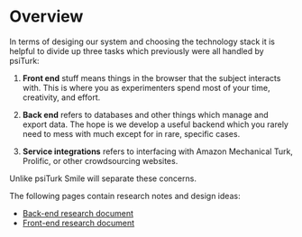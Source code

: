 # Overview

In terms of desiging our system and choosing the technology stack it is helpful to divide up three tasks which previously were all handled by psiTurk:

1. **Front end** stuff means things in the browser that the subject interacts with.  This is where you as experimenters spend most of your time, creativity, and effort.

2. **Back end** refers to databases and other things which manage and export data.  The hope is we develop a useful backend which you rarely need to mess with much except for in rare, specific cases.

3. **Service integrations** refers to interfacing with Amazon Mechanical Turk, Prolific, or other crowdsourcing websites.

Unlike psiTurk Smile will separate these concerns.

The following pages contain research notes and design ideas:

- [Back-end research document](/research/backend)
- [Front-end research document](/research/frontend)